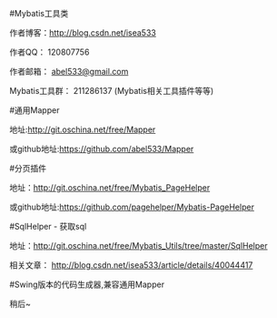 #Mybatis工具类

作者博客：http://blog.csdn.net/isea533

作者QQ： 120807756

作者邮箱： abel533@gmail.com

Mybatis工具群： 211286137 (Mybatis相关工具插件等等)

#通用Mapper

地址:http://git.oschina.net/free/Mapper

或github地址:https://github.com/abel533/Mapper

#分页插件

地址：http://git.oschina.net/free/Mybatis_PageHelper

或github地址:https://github.com/pagehelper/Mybatis-PageHelper

#SqlHelper - 获取sql

地址：http://git.oschina.net/free/Mybatis_Utils/tree/master/SqlHelper 

相关文章： http://blog.csdn.net/isea533/article/details/40044417

#Swing版本的代码生成器,兼容通用Mapper

稍后~